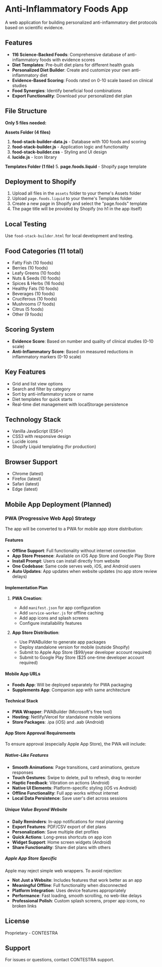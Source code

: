 # Anti-Inflammatory Foods App

A web application for building personalized anti-inflammatory diet protocols based on scientific evidence.

## Features

- **116 Science-Backed Foods**: Comprehensive database of anti-inflammatory foods with evidence scores
- **Diet Templates**: Pre-built diet plans for different health goals
- **Personalized Diet Builder**: Create and customize your own anti-inflammatory diet
- **Evidence-Based Scoring**: Foods rated on 0-10 scale based on clinical studies
- **Food Synergies**: Identify beneficial food combinations
- **Export Functionality**: Download your personalized diet plan

## File Structure

**Only 5 files needed:**

**Assets Folder (4 files)**
1. **food-stack-builder-data.js** - Database with 100 foods and scoring
2. **food-stack-builder.js** - Application logic and functionality
3. **food-stack-builder.css** - Styling and UI design
4. **lucide.js** - Icon library

**Templates Folder (1 file)**
5. **page.foods.liquid** - Shopify page template

## Deployment to Shopify

1. Upload all files in the `assets` folder to your theme's Assets folder
2. Upload `page.foods.liquid` to your theme's Templates folder
3. Create a new page in Shopify and select the "page.foods" template
4. The page title will be provided by Shopify (no h1 in the app itself)

## Local Testing

Use `food-stack-builder.html` for local development and testing.

## Food Categories (11 total)

- Fatty Fish (10 foods)
- Berries (10 foods)
- Leafy Greens (10 foods)
- Nuts & Seeds (10 foods)
- Spices & Herbs (16 foods)
- Healthy Fats (10 foods)
- Beverages (10 foods)
- Cruciferous (10 foods)
- Mushrooms (7 foods)
- Citrus (5 foods)
- Other (9 foods)

## Scoring System

- **Evidence Score**: Based on number and quality of clinical studies (0-10 scale)
- **Anti-Inflammatory Score**: Based on measured reductions in inflammatory markers (0-10 scale)

## Key Features

- Grid and list view options
- Search and filter by category
- Sort by anti-inflammatory score or name
- Diet templates for quick starts
- Real-time diet management with localStorage persistence

## Technology Stack

- Vanilla JavaScript (ES6+)
- CSS3 with responsive design
- Lucide icons
- Shopify Liquid templating (for production)

## Browser Support

- Chrome (latest)
- Firefox (latest)
- Safari (latest)
- Edge (latest)

## Mobile App Deployment (Planned)

### PWA (Progressive Web App) Strategy
The app will be converted to a PWA for mobile app store distribution:

#### Features
- **Offline Support**: Full functionality without internet connection
- **App Store Presence**: Available on iOS App Store and Google Play Store
- **Install Prompt**: Users can install directly from website
- **One Codebase**: Same code serves web, iOS, and Android users
- **Auto Updates**: App updates when website updates (no app store review delays)

#### Implementation Plan
1. **PWA Creation**:
   - Add `manifest.json` for app configuration
   - Add `service-worker.js` for offline caching
   - Add app icons and splash screens
   - Configure installability features

2. **App Store Distribution**:
   - Use PWABuilder to generate app packages
   - Deploy standalone version for mobile (outside Shopify)
   - Submit to Apple App Store ($99/year developer account required)
   - Submit to Google Play Store ($25 one-time developer account required)

#### Mobile App URLs
- **Foods App**: Will be deployed separately for PWA packaging
- **Supplements App**: Companion app with same architecture

#### Technical Stack
- **PWA Wrapper**: PWABuilder (Microsoft's free tool)
- **Hosting**: Netlify/Vercel for standalone mobile versions
- **Store Packages**: .ipa (iOS) and .aab (Android)

#### App Store Approval Requirements
To ensure approval (especially Apple App Store), the PWA will include:

##### Native-Like Features
- **Smooth Animations**: Page transitions, card animations, gesture responses
- **Touch Gestures**: Swipe to delete, pull to refresh, drag to reorder
- **Haptic Feedback**: Vibration on actions (Android)
- **Native UI Elements**: Platform-specific styling (iOS vs Android)
- **Offline Functionality**: Full app works without internet
- **Local Data Persistence**: Save user's diet across sessions

##### Unique Value Beyond Website
- **Daily Reminders**: In-app notifications for meal planning
- **Export Features**: PDF/CSV export of diet plans
- **Personalization**: Save multiple diet profiles
- **Quick Actions**: Long-press shortcuts on app icon
- **Widget Support**: Home screen widgets (Android)
- **Share Functionality**: Share diet plans with others

##### Apple App Store Specific
Apple may reject simple web wrappers. To avoid rejection:
- **Not Just a Website**: Includes features that work better as an app
- **Meaningful Offline**: Full functionality when disconnected
- **Platform Integration**: Uses device features appropriately
- **Performance**: Fast loading, smooth scrolling, no web-like delays
- **Professional Polish**: Custom splash screens, proper app icons, no broken links

## License

Proprietary - CONTESTRA

## Support

For issues or questions, contact CONTESTRA support.